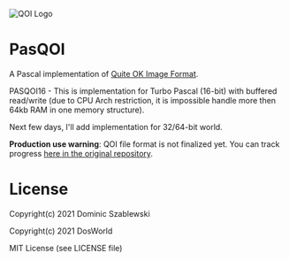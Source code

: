 ![QOI Logo](https://qoiformat.org/qoi-logo.svg)
# PasQOI

A Pascal implementation of [Quite OK Image Format](https://github.com/phoboslab/qoi).

PASQOI16 - This is implementation for Turbo Pascal (16-bit) with buffered read/write (due to CPU Arch restriction, it is impossible handle more then 64kb RAM in one memory structure).

Next few days, I'll add implementation for 32/64-bit world.

**Production use warning**: QOI file format is not finalized yet. You can track progress [here in the original repository](https://github.com/phoboslab/qoi/issues/48).

# License

Copyright(c) 2021 Dominic Szablewski

Copyright(c) 2021 DosWorld

MIT License (see LICENSE file)
